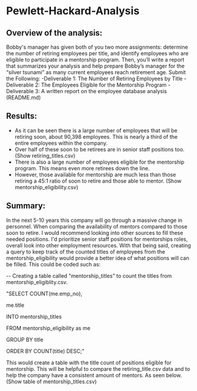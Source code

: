 # Pewlett-Hackard-Analysis

## Overview of the analysis:
Bobby's manager has given both of you two more assignments: determine the number of retiring employees per title, and identify employees who are eligible to participate in a mentorship program. Then, you’ll write a report that summarizes your analysis and help prepare Bobby’s manager for the “silver tsunami” as many current employees reach retirement age.
Submit the Following:
-Deliverable 1: The Number of Retiring Employees by Title
-Deliverable 2: The Employees Eligible for the Mentorship Program
-Deliverable 3: A written report on the employee database analysis (README.md)

## Results:
- As it can be seen there is a large number of employees that will be retiring soon, about 90,398 employees. This is nearly a third of the entire employees within the company.
- Over half of these soon to be retirees are in senior staff positions too.
(Show retiring_titles.csv)
- There is also a large number of employees eligible for the mentorship program. This means even more retirees down the line.
- However, those available for mentorship are much less than those retiring a 45:1 ratio of soon to retire and those able to mentor.
(Show mentorship_eligibility.csv)

## Summary:
In the next  5-10 years this company will go through a massive change in personnel. When comparing the availability of mentors compared to those soon to retire. I would recommend looking into other sources to fill these needed positions. I'd prioritize senior staff positions for mentorships roles, overall look into other employment resources.
With that being said, creating a query to keep track of the counted titles of employees from the mentorship_eligibility would provide a better idea of what positions will can be filled. This could be coded such as:

-- Creating a table called "mentorship_titles" to count the titles from mentorship_eligiblity.csv.

"SELECT COUNT(me.emp_no),

me.title

INTO mentorship_titles

FROM mentorship_eligibility as me

GROUP BY title 

ORDER BY COUNT(title) DESC;"

This would create a table with the title count of positions eligible for mentorship. This will be helpful to compare the retiring_title.csv data and to help the company have a consistent amount of mentors. As seen below.
(Show table of mentorship_titles.csv)



